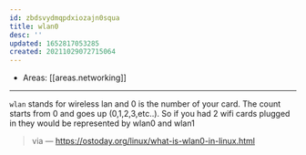 ```yaml
---
id: zbdsvydmqpdxiozajn0squa
title: wlan0
desc: ''
updated: 1652817053285
created: 20211029072715064
---
```


- Areas: [[areas.networking]]

---

`wlan` stands for wireless lan and 0 is the number of your card. The count starts from 0 and goes up (0,1,2,3,etc..). So if you had 2 wifi cards plugged in they would be represented by wlan0 and wlan1

> via — https://ostoday.org/linux/what-is-wlan0-in-linux.html
